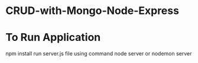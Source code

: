 # CRUD-with-Mongo-Node-Express
# To Run Application 
npm install
run server.js file using command node server or nodemon server
